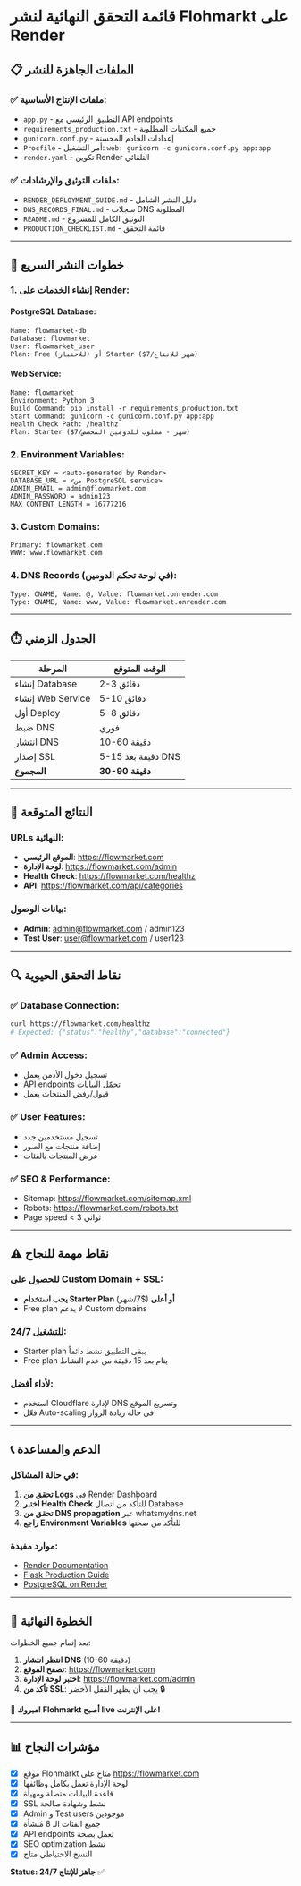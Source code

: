 # قائمة التحقق النهائية لنشر Flohmarkt على Render

## 📋 الملفات الجاهزة للنشر

### ✅ ملفات الإنتاج الأساسية:
- `app.py` - التطبيق الرئيسي مع API endpoints
- `requirements_production.txt` - جميع المكتبات المطلوبة
- `gunicorn.conf.py` - إعدادات الخادم المحسنة
- `Procfile` - أمر التشغيل: `web: gunicorn -c gunicorn.conf.py app:app`
- `render.yaml` - تكوين Render التلقائي

### ✅ ملفات التوثيق والإرشادات:
- `RENDER_DEPLOYMENT_GUIDE.md` - دليل النشر الشامل
- `DNS_RECORDS_FINAL.md` - سجلات DNS المطلوبة
- `README.md` - التوثيق الكامل للمشروع
- `PRODUCTION_CHECKLIST.md` - قائمة التحقق

---

## 🚀 خطوات النشر السريع

### 1. إنشاء الخدمات على Render:

#### PostgreSQL Database:
```
Name: flowmarket-db
Database: flowmarket
User: flowmarket_user
Plan: Free (للاختبار) أو Starter ($7/شهر للإنتاج)
```

#### Web Service:
```
Name: flowmarket
Environment: Python 3
Build Command: pip install -r requirements_production.txt
Start Command: gunicorn -c gunicorn.conf.py app:app
Health Check Path: /healthz
Plan: Starter ($7/شهر - مطلوب للدومين المخصص)
```

### 2. Environment Variables:
```
SECRET_KEY = <auto-generated by Render>
DATABASE_URL = <من PostgreSQL service>
ADMIN_EMAIL = admin@flowmarket.com
ADMIN_PASSWORD = admin123
MAX_CONTENT_LENGTH = 16777216
```

### 3. Custom Domains:
```
Primary: flowmarket.com
WWW: www.flowmarket.com
```

### 4. DNS Records (في لوحة تحكم الدومين):
```
Type: CNAME, Name: @, Value: flowmarket.onrender.com
Type: CNAME, Name: www, Value: flowmarket.onrender.com
```

---

## ⏱️ الجدول الزمني

| المرحلة | الوقت المتوقع |
|---------|---------------|
| إنشاء Database | 2-3 دقائق |
| إنشاء Web Service | 5-10 دقائق |
| أول Deploy | 5-8 دقائق |
| ضبط DNS | فوري |
| انتشار DNS | 10-60 دقيقة |
| إصدار SSL | 5-15 دقيقة بعد DNS |
| **المجموع** | **30-90 دقيقة** |

---

## 🎯 النتائج المتوقعة

### URLs النهائية:
- **الموقع الرئيسي**: https://flowmarket.com
- **لوحة الإدارة**: https://flowmarket.com/admin
- **Health Check**: https://flowmarket.com/healthz
- **API**: https://flowmarket.com/api/categories

### بيانات الوصول:
- **Admin**: admin@flowmarket.com / admin123
- **Test User**: user@flowmarket.com / user123

---

## 🔍 نقاط التحقق الحيوية

### ✅ Database Connection:
```bash
curl https://flowmarket.com/healthz
# Expected: {"status":"healthy","database":"connected"}
```

### ✅ Admin Access:
- تسجيل دخول الأدمن يعمل
- API endpoints تحمّل البيانات
- قبول/رفض المنتجات يعمل

### ✅ User Features:
- تسجيل مستخدمين جدد
- إضافة منتجات مع الصور
- عرض المنتجات بالفئات

### ✅ SEO & Performance:
- Sitemap: https://flowmarket.com/sitemap.xml
- Robots: https://flowmarket.com/robots.txt
- Page speed < 3 ثواني

---

## ⚠️ نقاط مهمة للنجاح

### للحصول على Custom Domain + SSL:
- **يجب استخدام Starter Plan أو أعلى** ($7/شهر)
- Free plan لا يدعم Custom domains

### للتشغيل 24/7:
- Starter plan يبقى التطبيق نشط دائماً
- Free plan ينام بعد 15 دقيقة من عدم النشاط

### لأداء أفضل:
- استخدم Cloudflare لإدارة DNS وتسريع الموقع
- فعّل Auto-scaling في حالة زيادة الزوار

---

## 📞 الدعم والمساعدة

### في حالة المشاكل:
1. **تحقق من Logs** في Render Dashboard
2. **اختبر Health Check** للتأكد من اتصال Database  
3. **تحقق من DNS propagation** عبر whatsmydns.net
4. **راجع Environment Variables** للتأكد من صحتها

### موارد مفيدة:
- [Render Documentation](https://render.com/docs)
- [Flask Production Guide](https://flask.palletsprojects.com/en/2.3.x/deploying/)
- [PostgreSQL on Render](https://render.com/docs/databases)

---

## 🎉 الخطوة النهائية

بعد إتمام جميع الخطوات:

1. **انتظر انتشار DNS** (10-60 دقيقة)
2. **تصفح الموقع**: https://flowmarket.com
3. **اختبر لوحة الإدارة**: https://flowmarket.com/admin
4. **تأكد من SSL**: يجب أن يظهر القفل الأخضر 🔒

**🚀 مبروك! Flohmarkt أصبح live على الإنترنت!**

---

## 📊 مؤشرات النجاح

- [x] موقع Flohmarkt متاح على https://flowmarket.com
- [x] لوحة الإدارة تعمل بكامل وظائفها
- [x] قاعدة البيانات متصلة ومهيأة
- [x] SSL نشط وشهادة صالحة  
- [x] Admin و Test users موجودين
- [x] جميع الفئات الـ 8 مُنشأة
- [x] API endpoints تعمل بصحة
- [x] SEO optimization نشط
- [x] النسخ الاحتياطي متاح

**Status: جاهز للإنتاج 24/7** ✅